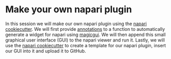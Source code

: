 # Make your own napari plugin

In this session we will make our own napari plugin using the [napari cookiecutter](https://github.com/napari/cookiecutter-napari-plugin).
We will first provide [annotations](https://realpython.com/lessons/annotations/) to a function to automatically generate a widget for napari using [magicgui](https://napari.org/magicgui/).
We will then append this small graphical user interface (GUI) to the napari viewer and run it. Lastly, we will use the [napari cookiecutter](https://github.com/napari/cookiecutter-napari-plugin) to create a template for our napari plugin, insert our GUI into it and upload it to GitHub.
